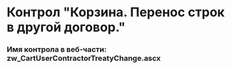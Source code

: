 ﻿---
description: 2.4.9.3
---
# Контрол "Корзина. Перенос строк в другой договор."
### Имя контрола в веб-части: zw_CartUserContractorTreatyChange.ascx

